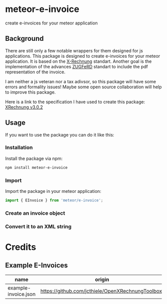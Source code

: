 # meteor-e-invoice
create e-invoices for your meteor application

## Background
There are still only a few notable wrappers for them designed for js applications. This package is designed to create e-invoices for your meteor application. It is based on the [X-Rechnung](https://xeinkauf.de/xrechnung/) standart. Another goal is the implementation of the advances [ZUGFeRD](https://www.ferd-net.de/) standart to include the pdf representation of the invoice.

I am neither a js veteran nor a tax adivsor, so this package will have some errors and formality issues! Maybe some open source collaboration will help to improve this package.

Here is a link to the specification I have used to create this package:
[XRechnung v3.0.2](https://xeinkauf.de/app/uploads/2024/07/302-XRechnung-2024-06-20.pdf)

## Usage
If you want to use the package you can do it like this:
### Installation
Install the package via npm:
```bash
npm install meteor-e-invoice
```

### Import
Import the package in your meteor application:
```javascript
import { EInvoice } from 'meteor/e-invoice';
```

### Create an invoice object


### Convert it to an XML string

# Credits

## Example E-Invoices
|name|origin|
|---|---|
|example-invoice.json|https://github.com/jcthiele/OpenXRechnungToolbox/|